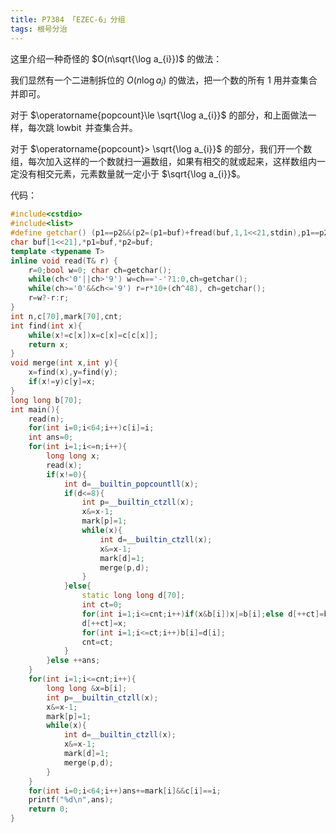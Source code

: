 ```yaml
---
title: P7384 「EZEC-6」分组
tags: 根号分治
---
```


这里介绍一种奇怪的 $O(n\sqrt{\log a_{i}})$ 的做法：

我们显然有一个二进制拆位的 $O(n\log a_i)$ 的做法，把一个数的所有 $1$ 用并查集合并即可。

对于 $\operatorname{popcount}\le \sqrt{\log a_{i}}$ 的部分，和上面做法一样，每次跳 $\operatorname{lowbit}$ 并查集合并。

对于 $\operatorname{popcount}> \sqrt{\log a_{i}}$ 的部分，我们开一个数组，每次加入这样的一个数就扫一遍数组，如果有相交的就或起来，这样数组内一定没有相交元素，元素数量就一定小于 $\sqrt{\log a_{i}}$。

代码：
```cpp
#include<cstdio>
#include<list>
#define getchar() (p1==p2&&(p2=(p1=buf)+fread(buf,1,1<<21,stdin),p1==p2)?EOF:*p1++)
char buf[1<<21],*p1=buf,*p2=buf;
template <typename T>
inline void read(T& r) {
	r=0;bool w=0; char ch=getchar();
	while(ch<'0'||ch>'9') w=ch=='-'?1:0,ch=getchar();
	while(ch>='0'&&ch<='9') r=r*10+(ch^48), ch=getchar();
	r=w?-r:r;
}
int n,c[70],mark[70],cnt;
int find(int x){
	while(x!=c[x])x=c[x]=c[c[x]];
	return x;
}
void merge(int x,int y){
	x=find(x),y=find(y);
	if(x!=y)c[y]=x;
}
long long b[70];
int main(){
	read(n);
	for(int i=0;i<64;i++)c[i]=i;
	int ans=0;
	for(int i=1;i<=n;i++){
		long long x;
		read(x);
		if(x!=0){
			int d=__builtin_popcountll(x);
			if(d<=8){
				int p=__builtin_ctzll(x);
				x&=x-1;
				mark[p]=1;
				while(x){
					int d=__builtin_ctzll(x);
					x&=x-1;
					mark[d]=1;
					merge(p,d);
				}
			}else{
				static long long d[70];
				int ct=0;
				for(int i=1;i<=cnt;i++)if(x&b[i])x|=b[i];else d[++ct]=b[i];
				d[++ct]=x;
				for(int i=1;i<=ct;i++)b[i]=d[i];
				cnt=ct;
			}
		}else ++ans;
	}
	for(int i=1;i<=cnt;i++){
		long long &x=b[i];
		int p=__builtin_ctzll(x);
		x&=x-1;
		mark[p]=1;
		while(x){
			int d=__builtin_ctzll(x);
			x&=x-1;
			mark[d]=1;
			merge(p,d);
		}
	}
	for(int i=0;i<64;i++)ans+=mark[i]&&c[i]==i;
	printf("%d\n",ans);
	return 0;
}
```